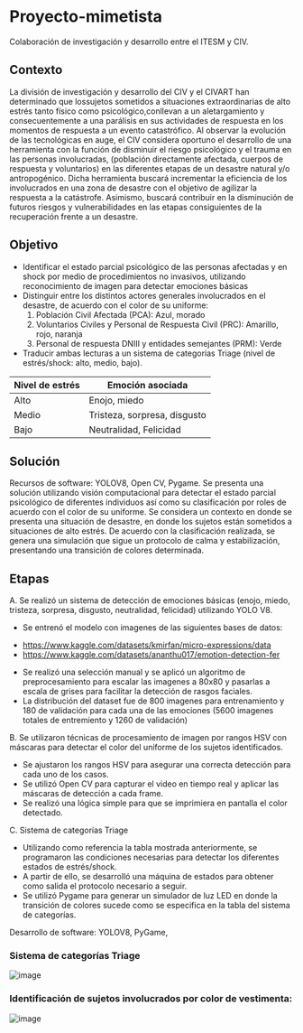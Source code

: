 # Proyecto-mimetista
Colaboración de investigación y desarrollo entre el ITESM y CIV.  

## Contexto
La división de investigación y desarrollo del CIV y el CIVART han determinado que lossujetos sometidos a situaciones extraordinarias de alto estrés tanto físico como psicológico,conllevan a un aletargamiento y consecuentemente a una parálisis en sus actividades de respuesta en los momentos de respuesta a un evento catastrófico. Al observar la evolución de las tecnológicas en auge, el CIV considera oportuno el desarrollo de una herramienta con la función de disminuir el riesgo psicológico y el trauma en las personas involucradas, (población directamente afectada, cuerpos de respuesta y voluntarios) en las diferentes etapas de un desastre natural y/o antropogénico. Dicha herramienta buscará incrementar la eficiencia de los involucrados en una zona de desastre con el objetivo de agilizar la respuesta a la catástrofe. Asimismo, buscará contribuir en la disminución de futuros riesgos y vulnerabilidades en las etapas consiguientes de la recuperación frente a un desastre.

## Objetivo
* Identificar el estado parcial psicológico de las personas afectadas y en shock por medio de procedimientos no invasivos, utilizando reconocimiento de imagen para detectar emociones básicas
* Distinguir entre los distintos actores generales involucrados en el desastre, de acuerdo con el color de su uniforme:
  1. Población Civil Afectada (PCA): Azul, morado
  2. Voluntarios Civiles y Personal de Respuesta Civil (PRC): Amarillo, rojo, naranja
  3. Personal de respuesta DNIII y entidades semejantes (PRM): Verde
* Traducir ambas lecturas a un sistema de categorías Triage (nivel de estrés/shock: alto, medio, bajo).

| Nivel de estrés | Emoción asociada |
| ------------- | ------------- |
| Alto | Enojo, miedo|
| Medio | Tristeza, sorpresa, disgusto |
| Bajo | Neutralidad, Felicidad | 

## Solución
Recursos de software: YOLOV8, Open CV, Pygame.
Se presenta una solución utilizando visión computacional para detectar el estado parcial psicológico de diferentes individuos así como su clasificación por roles de acuerdo con el color de su uniforme. Se considera un contexto en donde se presenta una situación de desastre, en donde los sujetos están sometidos a situaciones de alto estrés. De acuerdo con la clasificación realizada, se genera una simulación que sigue un protocolo de calma y estabilización, presentando una transición de colores determinada.

## Etapas
A. Se realizó un sistema de detección de emociones básicas (enojo, miedo, tristeza, sorpresa, disgusto, neutralidad, felicidad) utilizando YOLO V8.
* Se entrenó el modelo con imagenes de las siguientes bases de datos: 
- https://www.kaggle.com/datasets/kmirfan/micro-expressions/data
- https://www.kaggle.com/datasets/ananthu017/emotion-detection-fer
* Se realizó una selección manual y se aplicó un algoritmo de preprocesamiento para escalar las imagenes a 80x80 y pasarlas a escala de grises para facilitar la detección de rasgos faciales.
* La distribución del dataset fue de 800 imagenes para entrenamiento y 180 de validación para cada una de las emociones (5600 imagenes totales de entremiento y 1260 de validación)

B. Se utilizaron técnicas de procesamiento de imagen por rangos HSV con máscaras para detectar el color del uniforme de los sujetos identificados.
* Se ajustaron los rangos HSV para asegurar una correcta detección para cada uno de los casos.
* Se utilizó Open CV para capturar el video en tiempo real y aplicar las máscaras de detección a cada frame.
* Se realizó una lógica simple para que se imprimiera en pantalla el color detectado.

C. Sistema de categorías Triage
* Utilizando como referencia la tabla mostrada anteriormente, se programaron las condiciones necesarias para detectar los diferentes estados de estrés/shock.
* A partir de ello, se desarrolló una máquina de estados para obtener como salida el protocolo necesario a seguir.
* Se utilizó Pygame para generar un simulador de luz LED en donde la transición de colores sucede como se especifica en la tabla del sistema de categorías.

Desarrollo de software: YOLOV8, PyGame, 
### Sistema de categorías Triage
![image](https://github.com/victoriadeleon/Proyecto-mimetista/assets/70030691/362f0184-e33e-4962-9674-821d280b4388)
### Identificación de sujetos involucrados por color de vestimenta:
![image](https://github.com/victoriadeleon/Proyecto-mimetista/assets/70030691/0f4f3011-de41-4f7f-ac38-ea06f13b5164)
